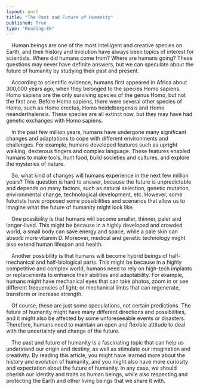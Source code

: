 ```yaml
---
layout: post
title: "The Past and Future of Humanity"
published: True
type: "Reading-EN"
---
```


​&emsp;Human beings are one of the most intelligent and creative species on Earth, and their history and evolution have always been topics of interest for scientists. Where did humans come from? Where are humans going? These questions may never have definite answers, but we can speculate about the future of humanity by studying their past and present.

​&emsp;According to scientific evidence, humans first appeared in Africa about 300,000 years ago, when they belonged to the species Homo sapiens. Homo sapiens are the only surviving species of the genus Homo, but not the first one. Before Homo sapiens, there were several other species of Homo, such as Homo erectus, Homo heidelbergensis and Homo neanderthalensis. These species are all extinct now, but they may have had genetic exchanges with Homo sapiens.

​&emsp;In the past few million years, humans have undergone many significant changes and adaptations to cope with different environments and challenges. For example, humans developed features such as upright walking, dexterous fingers and complex language. These features enabled humans to make tools, hunt food, build societies and cultures, and explore the mysteries of nature.

​&emsp;So, what kind of changes will humans experience in the next few million years? This question is hard to answer, because the future is unpredictable and depends on many factors, such as natural selection, genetic mutation, environmental change, technological development, etc. However, some futurists have proposed some possibilities and scenarios that allow us to imagine what the future of humanity might look like.

​&emsp;One possibility is that humans will become smaller, thinner, paler and longer-lived. This might be because in a highly developed and crowded world, a small body can save energy and space, while a pale skin can absorb more vitamin D. Moreover, medical and genetic technology might also extend human lifespan and health.

​&emsp;Another possibility is that humans will become hybrid beings of half-mechanical and half-biological parts. This might be because in a highly competitive and complex world, humans need to rely on high-tech implants or replacements to enhance their abilities and adaptability. For example, humans might have mechanical eyes that can take photos, zoom in or see different frequencies of light; or mechanical limbs that can regenerate, transform or increase strength.

​&emsp;Of course, these are just some speculations, not certain predictions. The future of humanity might have many different directions and possibilities, and it might also be affected by some unforeseeable events or disasters. Therefore, humans need to maintain an open and flexible attitude to deal with the uncertainty and change of the future.

​&emsp;The past and future of humanity is a fascinating topic that can help us understand our origin and destiny, as well as stimulate our imagination and creativity. By reading this article, you might have learned more about the history and evolution of humanity, and you might also have more curiosity and expectation about the future of humanity. In any case, we should cherish our identity and traits as human beings, while also respecting and protecting the Earth and other living beings that we share it with.